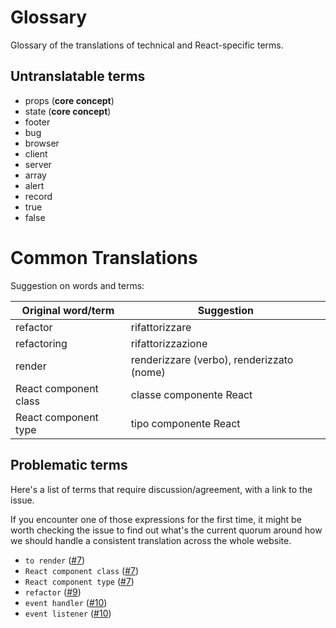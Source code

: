 # Glossary 

Glossary of the translations of technical and React-specific terms.

## Untranslatable terms
- props (**core concept**)
- state (**core concept**)
- footer
- bug
- browser
- client
- server
- array
- alert
- record
- true
- false

# Common Translations

Suggestion on words and terms:

| Original word/term | Suggestion | 
| ------------------ | ---------- |
| refactor | rifattorizzare | 
| refactoring | rifattorizzazione |
| render | renderizzare (verbo), renderizzato (nome) |
| React component class | classe componente React |
| React component type | tipo componente React |

## Problematic terms

Here's a list of terms that require discussion/agreement, with a link to the issue.

If you encounter one of those expressions for the first time, it might be worth checking the issue to find out what's the current quorum around how we should handle a consistent translation across the whole website.

- `to render` ([#7](https://github.com/reactjs/it.reactjs.org/issues/7))
- `React component class` ([#7](https://github.com/reactjs/it.reactjs.org/issues/7))
- `React component type` ([#7](https://github.com/reactjs/it.reactjs.org/issues/7))
- `refactor` ([#9](https://github.com/reactjs/it.reactjs.org/issues/9))
- `event handler` ([#10](https://github.com/reactjs/it.reactjs.org/issues/10))
- `event listener` ([#10](https://github.com/reactjs/it.reactjs.org/issues/10))